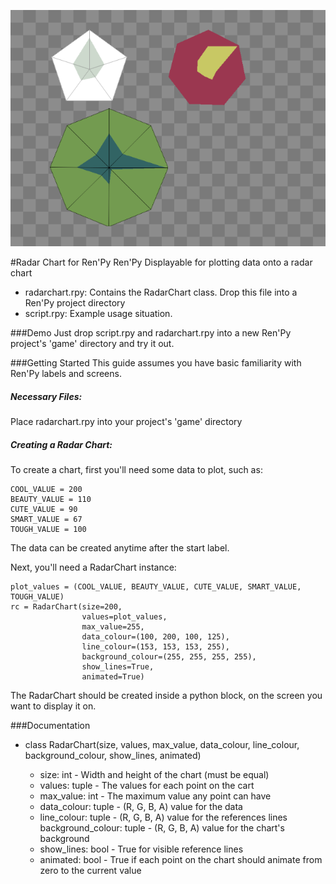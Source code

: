 ![Screenshot](/screenshot0001.png?raw=true "Screenshot")

#Radar Chart for Ren'Py
Ren'Py Displayable for plotting data onto a radar chart

- radarchart.rpy: Contains the RadarChart class. Drop this file into a Ren'Py project directory
- script.rpy: Example usage situation.

###Demo
Just drop script.rpy and radarchart.rpy into a new Ren'Py project's 'game' directory and try it out.

###Getting Started
This guide assumes you have basic familiarity with Ren'Py labels and screens.

##### Necessary Files:
Place radarchart.rpy into your project's 'game' directory

##### Creating a Radar Chart:
To create a chart, first you'll need some data to plot, such as:

    COOL_VALUE = 200
    BEAUTY_VALUE = 110
    CUTE_VALUE = 90
    SMART_VALUE = 67
    TOUGH_VALUE = 100

The data can be created anytime after the start label.

Next, you'll need a RadarChart instance:

    plot_values = (COOL_VALUE, BEAUTY_VALUE, CUTE_VALUE, SMART_VALUE, TOUGH_VALUE)
    rc = RadarChart(size=200,  
                    values=plot_values, 
                    max_value=255, 
                    data_colour=(100, 200, 100, 125), 
                    line_colour=(153, 153, 153, 255), 
                    background_colour=(255, 255, 255, 255), 
                    show_lines=True, 
                    animated=True)

The RadarChart should be created inside a python block, on the screen you want to display it on.

###Documentation
- class RadarChart(size, values, max_value, data_colour, line_colour, background_colour, show_lines, animated)

    - size: int - Width and height of the chart (must be equal)
    - values: tuple - The values for each point on the cart
    - max_value: int - The maximum value any point can have
    - data_colour: tuple - (R, G, B, A) value for the data
    - line_colour: tuple - (R, G, B, A) value for the references lines
    background_colour: tuple - (R, G, B, A) value for the chart's background
    - show_lines: bool - True for visible reference lines 
    - animated: bool - True if each point on the chart should animate from zero to the current value